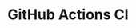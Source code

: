 # GitHub Actions CI


































































































































































































































































































































































































































































































































































































































































































































































































































































































































































































































































































































































































































































































































































































































































































































































































































































































































































































































































































































































































































































































































































































































































































































































































































































































































































































































































































































































































































































































































































































































































































































































































































































































































































































































































